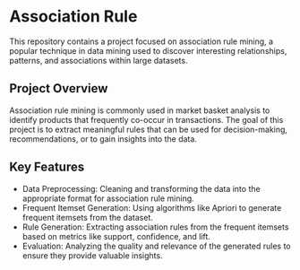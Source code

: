 # Association Rule
This repository contains a project focused on association rule mining, a popular technique in data mining used to discover interesting relationships, patterns, and associations within large datasets.

## Project Overview
Association rule mining is commonly used in market basket analysis to identify products that frequently co-occur in transactions. The goal of this project is to extract meaningful rules that can be used for decision-making, recommendations, or to gain insights into the data.

## Key Features
- Data Preprocessing: Cleaning and transforming the data into the appropriate format for association rule mining.
- Frequent Itemset Generation: Using algorithms like Apriori to generate frequent itemsets from the dataset.
- Rule Generation: Extracting association rules from the frequent itemsets based on metrics like support, confidence, and lift.
- Evaluation: Analyzing the quality and relevance of the generated rules to ensure they provide valuable insights.

